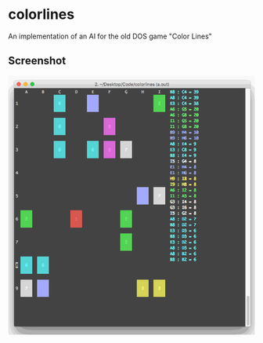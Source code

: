 # colorlines
An implementation of an AI for the old DOS game "Color Lines"

## Screenshot

![Screenshot](/colorlines.gif?raw=true "Screenshot")

